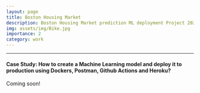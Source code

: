 ```yaml
---
layout: page
title: Boston Housing Market
description: Boston Housing Market prediction ML deployment Project 2023
img: assets/img/Bike.jpg
importance: 2
category: work
---
```



---

#### Case Study: How to create a Machine Learning model and deploy it to production using Dockers, Postman, Github Actions and Heroku?

Coming soon!

